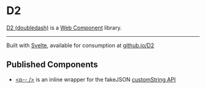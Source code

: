 # D2
[D2 (doubledash)](https://github.com/eIIisd/D2) is a [Web Component](https://developer.mozilla.org/en-US/docs/Web/Web_Components) library.

---

Built with [Svelte](https://svelte.dev/), available for consumption at [github.io/D2](https://eiiisd.github.io/D2/public/lib/P.js)

## Published Components
- [\<p-- /\>](https://eiiisd.github.io/D2/public/lib/P.js) is an inline wrapper for the fakeJSON [customString API](https://fakejson.com/documentation#field_custom)
